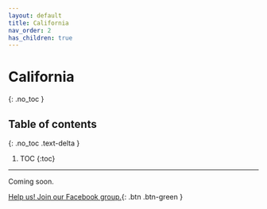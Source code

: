 ```yaml
---
layout: default
title: California
nav_order: 2
has_children: true
---
```


# California
{: .no_toc }

## Table of contents
{: .no_toc .text-delta }

1. TOC
{:toc}

---

Coming soon.

[Help us! Join our Facebook group.](https://www.facebook.com/groups/coronawhatnow/announcements/){: .btn .btn-green }
